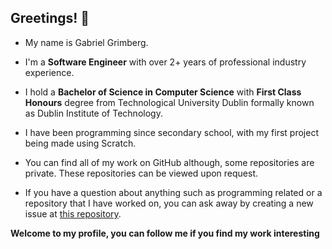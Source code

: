 ## Greetings! 👋

- My name is Gabriel Grimberg.

- I'm a **Software Engineer** with over 2+ years of professional industry experience. 

- I hold a **Bachelor of Science in Computer Science** with **First Class Honours** degree from Technological University Dublin formally known as Dublin Institute of Technology.

- I have been programming since secondary school, with my first project being made using Scratch.

- You can find all of my work on GitHub although, some repositories are private. These repositories can be viewed upon request.

- If you have a question about anything such as programming related or a repository that I have worked on, you can ask away by creating a new issue at [this repository](https://github.com/GabrielGrimberg/GabrielGrimberg/issues/new?assignees=&labels=question&template=custom.md&title=Question%3A+%5BTitle%20of%20Question%5D).

**Welcome to my profile, you can follow me if you find my work interesting**
